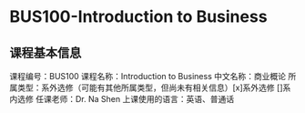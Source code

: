 # BUS100-Introduction to Business
## 课程基本信息
课程编号：BUS100
课程名称：Introduction to Business
中文名称：商业概论
所属类型：系外选修（可能有其他所属类型，但尚未有相关信息）[x]系外选修 []系内选修
任课老师：Dr. Na Shen
上课使用的语言：英语、普通话